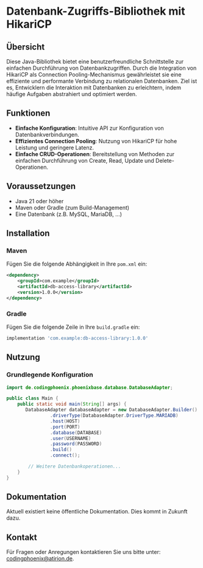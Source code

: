 # Datenbank-Zugriffs-Bibliothek mit HikariCP

## Übersicht

Diese Java-Bibliothek bietet eine benutzerfreundliche Schnittstelle zur einfachen Durchführung von Datenbankzugriffen. Durch die Integration von HikariCP als Connection Pooling-Mechanismus gewährleistet sie eine effiziente und performante Verbindung zu relationalen Datenbanken. Ziel ist es, Entwicklern die Interaktion mit Datenbanken zu erleichtern, indem häufige Aufgaben abstrahiert und optimiert werden.

## Funktionen

- **Einfache Konfiguration**: Intuitive API zur Konfiguration von Datenbankverbindungen.
- **Effizientes Connection Pooling**: Nutzung von HikariCP für hohe Leistung und geringere Latenz.
- **Einfache CRUD-Operationen**: Bereitstellung von Methoden zur einfachen Durchführung von Create, Read, Update und Delete-Operationen.

## Voraussetzungen

- Java 21 oder höher
- Maven oder Gradle (zum Build-Management)
- Eine Datenbank (z.B. MySQL, MariaDB, ...)

## Installation

### Maven

Fügen Sie die folgende Abhängigkeit in Ihre `pom.xml` ein:

```xml
<dependency>
    <groupId>com.example</groupId>
    <artifactId>db-access-library</artifactId>
    <version>1.0.0</version>
</dependency>
```

### Gradle

Fügen Sie die folgende Zeile in Ihre `build.gradle` ein:

```groovy
implementation 'com.example:db-access-library:1.0.0'
```

## Nutzung

### Grundlegende Konfiguration

```java
import de.codingphoenix.phoenixbase.database.DatabaseAdapter;

public class Main {
    public static void main(String[] args) {
       DatabaseAdapter databaseAdapter = new DatabaseAdapter.Builder()
                .driverType(DatabaseAdapter.DriverType.MARIADB)
                .host(HOST)
                .port(PORT)
                .database(DATABASE)
                .user(USERNAME)
                .password(PASSWORD)
                .build()
                .connect();

        // Weitere Datenbankoperationen...
    }
}
```

## Dokumentation

Aktuell existiert keine öffentliche Dokumentation. Dies kommt in Zukunft dazu. 

## Kontakt

Für Fragen oder Anregungen kontaktieren Sie uns bitte unter: [codingphoenix@atirion.de](mailto:codingphoenix@atirion.de).
